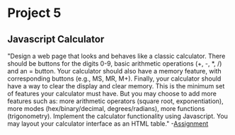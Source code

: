 # Project 5
## Javascript Calculator

"Design a web page that looks and behaves like a classic calculator. There should be buttons for the digits 0-9, basic arithmetic operations (+, -, *, /) and an = button. Your calculator should also have a memory feature, with corresponding buttons (e.g., MS, MR, M+). Finally, your calculator should have a way to clear the display and clear memory. This is the minimum set of features your calculator must have. But you may choose to add more features such as: more arithmetic operators (square root, exponentiation), more modes (hex/binary/decimal, degrees/radians), more functions (trigonometry). Implement the calculator functionality using Javascript. You may layout your calculator interface as an HTML table."
-[Assignment](https://github.com/StoneSylent/simpleProjects/blob/master/WebTest/Project%20WebApps/Project_5/ASSIGNMENT.md)
